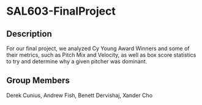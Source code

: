 # SAL603-FinalProject

## Description 
 For our final project, we analyzed Cy Young Award Winners and some of their metrics, such as Pitch Mix and Velocity, as well as box score statistics to try and determine why a given pitcher was dominant.

## Group Members
Derek Cunius, Andrew Fish, Benett Dervishaj, Xander Cho 

